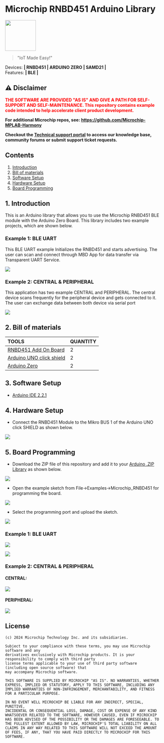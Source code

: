 # Microchip RNBD451 Arduino Library


<img src="docs/IoT-Made-Easy-Logo.png" width=100>


> "IoT Made Easy!" 

Devices: **| RNBD451 | ARDUINO ZERO | SAMD21 |**<br>
Features: **| BLE |**


## ⚠ Disclaimer

<p><span style="color:red"><b>
THE SOFTWARE ARE PROVIDED "AS IS" AND GIVE A PATH FOR SELF-SUPPORT AND SELF-MAINTENANCE. This repository contains example code intended to help accelerate client product development. </br>

For additional Microchip repos, see: <a href="https://github.com/Microchip-MPLAB-Harmony" target="_blank">https://github.com/Microchip-MPLAB-Harmony</a>

Checkout the <a href="https://microchipsupport.force.com/s/" target="_blank">Technical support portal</a> to access our knowledge base, community forums or submit support ticket requests.
</span></p></b>

## Contents

1. [Introduction](#step1)
1. [Bill of materials](#step2)
1. [Software Setup](#step3)
1. [Hardware Setup](#step4)
1. [Board Programming](#step5)


## 1. Introduction<a name="step1">

This is an Arduino library that allows you to use the Microchip RNBD451 BLE module with the Arduino Zero Board. This library includes two example projects, which are shown below.

### Example 1: BLE UART

This BLE UART example Initializes the RNBD451 and starts advertising. The user can scan and connect through MBD App for data transfer via Transparent UART Service.

![](docs/rnbd1.png)

### Example 2: CENTRAL & PERIPHERAL

This application has two example CENTRAL and PERIPHERAL. The central device scans frequently for the peripheral device and gets connected to it. The user can exchange data between both device via serial port 

![](docs/rnbd2.png)

## 2. Bill of materials<a name="step2">

| TOOLS | QUANTITY |
| :- | :- |
| [RNBD451 Add On Board](https://www.microchip.com/en-us/development-tool/ev25f14a#:~:text=The%20RNBD451%20Add%20On%20Board,%E2%84%A2%20Add%20On%20Bus%20Standard.) | 2 |
| [Arduino UNO click shield](https://www.mikroe.com/arduino-uno-click-shield) | 2 |
| [Arduino Zero](https://store-usa.arduino.cc/products/arduino-zero) | 2 |

## 3. Software Setup<a name="step3">

- [Arduino IDE 2.2.1](https://www.arduino.cc/en/software)

## 4. Hardware Setup<a name="step4">

- Connect the RNBD451 Module to the Mikro BUS 1 of the Arduino UNO click SHIELD as shown below.

![](docs/hardware.png)

## 5. Board Programming<a name="step5">

- Download the ZIP file of this repository and add it to your [Arduino .ZIP Library](https://docs.arduino.cc/software/ide-v1/tutorials/installing-libraries#importing-a-zip-library) as shown below.

![](docs/zip.png)

- Open the example sketch from File->Examples->Microchip_RNBD451 for programming the board.

![](docs/eg.png)

- Select the programming port and upload the sketch.

![](docs/port.png)

### Example 1: BLE UART

![](docs/BLE_UART.png)

![](docs/EG_1.gif)

### Example 2: CENTRAL & PERIPHERAL

#### CENTRAL:

![](docs/CENTRAL_TT.png)

#### PERIPHERAL:

![](docs/PERIPHERAL_TT.png)

## License

	(c) 2024 Microchip Technology Inc. and its subsidiaries. 
    
    Subject to your compliance with these terms, you may use Microchip software and any 
    derivatives exclusively with Microchip products. It is your responsibility to comply with third party 
    license terms applicable to your use of third party software (including open source software) that 
    may accompany Microchip software.
    
    THIS SOFTWARE IS SUPPLIED BY MICROCHIP "AS IS". NO WARRANTIES, WHETHER 
    EXPRESS, IMPLIED OR STATUTORY, APPLY TO THIS SOFTWARE, INCLUDING ANY 
    IMPLIED WARRANTIES OF NON-INFRINGEMENT, MERCHANTABILITY, AND FITNESS 
    FOR A PARTICULAR PURPOSE.
    
    IN NO EVENT WILL MICROCHIP BE LIABLE FOR ANY INDIRECT, SPECIAL, PUNITIVE, 
    INCIDENTAL OR CONSEQUENTIAL LOSS, DAMAGE, COST OR EXPENSE OF ANY KIND 
    WHATSOEVER RELATED TO THE SOFTWARE, HOWEVER CAUSED, EVEN IF MICROCHIP 
    HAS BEEN ADVISED OF THE POSSIBILITY OR THE DAMAGES ARE FORESEEABLE. TO 
    THE FULLEST EXTENT ALLOWED BY LAW, MICROCHIP'S TOTAL LIABILITY ON ALL 
    CLAIMS IN ANY WAY RELATED TO THIS SOFTWARE WILL NOT EXCEED THE AMOUNT 
    OF FEES, IF ANY, THAT YOU HAVE PAID DIRECTLY TO MICROCHIP FOR THIS 
    SOFTWARE.

